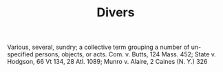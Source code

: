 ---
title: Divers
letter: D
permalink: "/definitions/bld-divers.html"
body: Various, several, sundry; a collective term grouping a number of un-specified
  persons, objects, or acts. Com. v. Butts, 124 Mass. 452; State v. Hodgson, 66 Vt
  134, 28 Atl. 1089; Munro v. Alaire, 2 Caines (N. Y.) 326
published_at: '2018-07-07'
source: Black's Law Dictionary 2nd Ed (1910)
layout: post
---